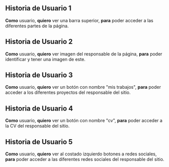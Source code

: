 ## Historia de Usuario 1
**Como** usuario, **quiero** ver una barra superior, **para** poder acceder a las diferentes partes de la página.

## Historia de Usuario 2
**Como** usuario, **quiero** ver imagen del responsable de la página, **para** poder identificar y tener una imagen de este.

## Historia de Usuario 3
**Como** usuario, **quiero** ver un botón con nombre "mis trabajos", **para** poder acceder a los diferentes proyectos del responsable del sitio.

## Historia de Usuario 4
**Como** usuario, **quiero** ver un botón con nombre "cv", **para** poder acceder a la CV del responsable del sitio.

## Historia de Usuario 5
**Como** usuario, **quiero** ver al costado izquierdo botones a redes sociales, **para** poder acceder a las diferentes redes sociales del responsable del sitio.

